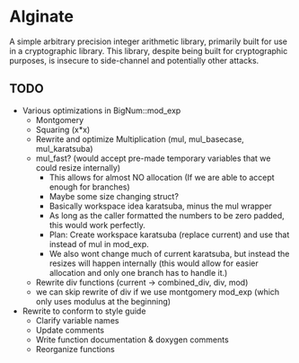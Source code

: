 # Alginate

A simple arbitrary precision integer arithmetic library, primarily built for use in a cryptographic library. This library, despite being built for cryptographic purposes, is insecure to side-channel and potentially other attacks.

## TODO

- Various optimizations in BigNum::mod_exp
  - Montgomery
  - Squaring (x*x)
  - Rewrite and optimize Multiplication (mul, mul_basecase, mul_karatsuba)
  - mul_fast? (would accept pre-made temporary variables that we could resize internally)
    - This allows for almost NO allocation (If we are able to accept enough for branches)
    - Maybe some size changing struct?
    - Basically workspace idea karatsuba, minus the mul wrapper
    - As long as the caller formatted the numbers to be zero padded, this would work perfectly.
    - Plan: Create workspace karatsuba (replace current) and use that instead of mul in mod_exp.
    - We also wont change much of current karatsuba, but instead the resizes will happen internally
    (this would allow for easier allocation and only one branch has to handle it.)
  - Rewrite div functions (current -> combined_div, div, mod)
  - we can skip rewrite of div if we use montgomery mod_exp (which only uses modulus at the beginning)
- Rewrite to conform to style guide
  - Clarify variable names
  - Update comments
  - Write function documentation & doxygen comments
  - Reorganize functions
